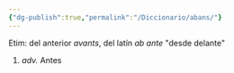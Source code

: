 ```yaml
---
{"dg-publish":true,"permalink":"/Diccionario/abans/"}
---
```


Etim: del anterior *avants*, del latín *ab ante* "desde delante"
1. *adv.* Antes